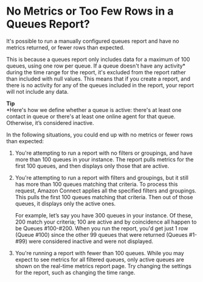 # No Metrics or Too Few Rows in a Queues Report?<a name="troubleshoot-rtm"></a>

It's possible to run a manually configured queues report and have no metrics returned, or fewer rows than expected\. 

This is because a queues report only includes data for a maximum of 100 queues, using one row per queue\. If a queue doesn't have any activity\* during the time range for the report, it's excluded from the report rather than included with null values\. This means that if you create a report, and there is no activity for any of the queues included in the report, your report will not include any data\.

**Tip**  
\*Here's how we define whether a queue is active: there's at least one contact in queue or there's at least one online agent for that queue\. Otherwise, it’s considered inactive\.

In the following situations, you could end up with no metrics or fewer rows than expected:

1. You're attempting to run a report with no filters or groupings, and have more than 100 queues in your instance\. The report pulls metrics for the first 100 queues, and then displays only those that are active\. 

1. You're attempting to run a report with filters and groupings, but it still has more than 100 queues matching that criteria\. To process this request, Amazon Connect applies all the specified filters and groupings\. This pulls the first 100 queues matching that criteria\. Then out of those queues, it displays only the active ones\. 

   For example, let’s say you have 300 queues in your instance\. Of these, 200 match your criteria; 100 are active and by coincidence all happen to be Queues \#100\-\#200\. When you run the report, you'd get just 1 row \(Queue \#100\) since the other 99 queues that were returned \(Queues \#1\-\#99\) were considered inactive and were not displayed\.

1. You're running a report with fewer than 100 queues\. While you may expect to see metrics for all filtered queues, only active queues are shown on the real\-time metrics report page\. Try changing the settings for the report, such as changing the time range\. 